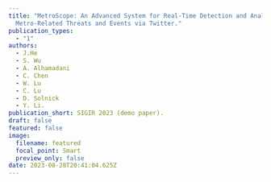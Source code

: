 ```yaml
---
title: "MetroScope: An Advanced System for Real-Time Detection and Analysis of
  Metro-Related Threats and Events via Twitter."
publication_types:
  - "1"
authors:
  - J.He
  - S. Wu
  - A. Alhamadani
  - C. Chen
  - W. Lu
  - C. Lu
  - D. Solnick
  - Y. Li.
publication_short: SIGIR 2023 (demo paper).
draft: false
featured: false
image:
  filename: featured
  focal_point: Smart
  preview_only: false
date: 2023-08-28T20:41:04.625Z
---
```

